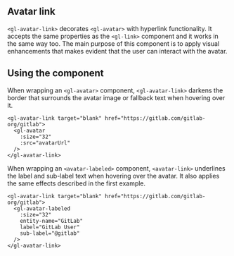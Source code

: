 ## Avatar link

`<gl-avatar-link>` decorates `<gl-avatar>` with hyperlink functionality. It accepts the same
properties as the `<gl-link>` component and it works in the same way too. The main purpose of this
component is to apply visual enhancements that makes evident that the user can interact with the
avatar.

## Using the component

When wrapping an `<gl-avatar>` component, `<gl-avatar-link>` darkens
the border that surrounds the avatar image or fallback text when hovering over it.

~~~vue
<gl-avatar-link target="blank" href="https://gitlab.com/gitlab-org/gitlab">
  <gl-avatar
    :size="32"
    :src="avatarUrl"
  />
</gl-avatar-link>
~~~

When wrapping an `<avatar-labeled>` component, `<avatar-link>` underlines
the label and sub-label text when hovering over the avatar. It also applies the
same effects described in the first example.

~~~vue
<gl-avatar-link target="blank" href="https://gitlab.com/gitlab-org/gitlab">
  <gl-avatar-labeled
    :size="32"
    entity-name="GitLab"
    label="GitLab User"
    sub-label="@gitlab"
  />
</gl-avatar-link>

~~~
